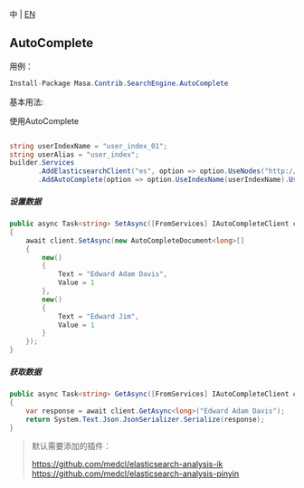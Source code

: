 中 | [EN](README.md)

## AutoComplete

用例：

```c#
Install-Package Masa.Contrib.SearchEngine.AutoComplete
```

基本用法:

使用AutoComplete

``` C#

string userIndexName = "user_index_01";
string userAlias = "user_index";
builder.Services
       .AddElasticsearchClient("es", option => option.UseNodes("http://localhost:9200").UseDefault())
       .AddAutoComplete(option => option.UseIndexName(userIndexName).UseAlias(userAlias));
```

##### 设置数据

``` C#
public async Task<string> SetAsync([FromServices] IAutoCompleteClient client)
{
    await client.SetAsync(new AutoCompleteDocument<long>[]
    {
        new()
        {
            Text = "Edward Adam Davis",
            Value = 1
        },
        new()
        {
            Text = "Edward Jim",
            Value = 1
        }
    });
}
```


##### 获取数据

``` C#
public async Task<string> GetAsync([FromServices] IAutoCompleteClient client)
{
    var response = await client.GetAsync<long>("Edward Adam Davis");
    return System.Text.Json.JsonSerializer.Serialize(response);
}
```

> 默认需要添加的插件：
>
> https://github.com/medcl/elasticsearch-analysis-ik
> https://github.com/medcl/elasticsearch-analysis-pinyin